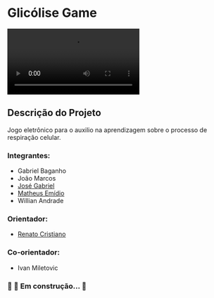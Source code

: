 # Glicólise Game
![Peek 26-10-2021 19-36](https://user-images.githubusercontent.com/62730379/139516992-a196becd-fde8-4d00-b3b9-4b60af85e4dd.mp4)
## Descrição do Projeto
Jogo eletrônico para o auxilio na aprendizagem sobre o processo de respiração celular.
### Integrantes:
- Gabriel Baganho
- João Marcos
- [José Gabriel](https://github.com/Jose-gabriel-f)
- [Matheus Emídio](https://github.com/emidiomatheus)
- Willian Andrade 

### Orientador:
- [Renato Cristiano](https://github.com/RenatoMontanher)
### Co-orientador:
- Ivan Miletovic
### 🚧  🚀 Em construção...  🚧

